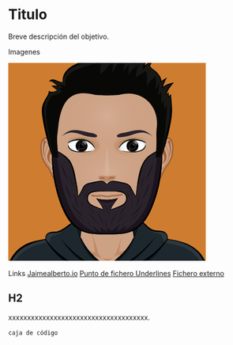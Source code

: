 # Titulo
Breve descripción del objetivo.

Imagenes

![](img/avatar.png)

Links 
[Jaimealberto.io](https://jaimealberto.io)
[Punto de fichero Underlines](#underlines)
[Fichero externo](directorio/fichero)

## H2

xxxxxxxxxxxxxxxxxxxxxxxxxxxxxxxxxxxxx.

```bash
caja de código
```
